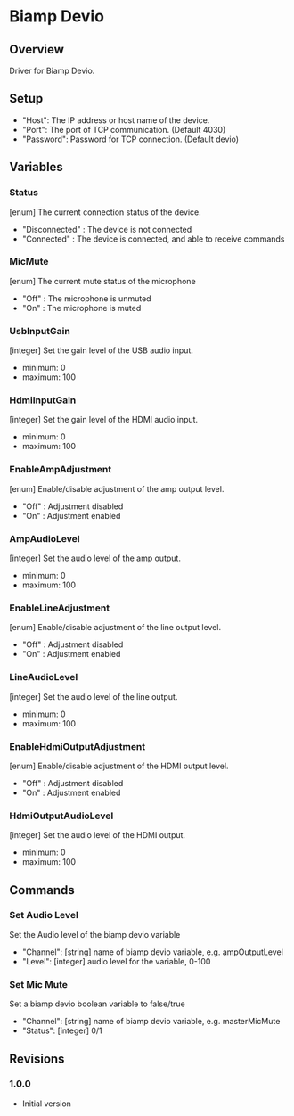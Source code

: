# Biamp Devio

## Overview
Driver for Biamp Devio.


## Setup
- "Host": The IP address or host name of the device.
- "Port": The port of TCP communication. (Default 4030)
- "Password": Password for TCP connection. (Default devio)


## Variables

### Status
[enum] The current connection status of the device.
- "Disconnected" : The device is not connected
- "Connected" : The device is connected, and able to receive commands

### MicMute
[enum] The current mute status of the microphone
- "Off" : The microphone is unmuted
- "On" : The microphone is muted

### UsbInputGain
[integer] Set the gain level of the USB audio input.
- minimum: 0
- maximum: 100

### HdmiInputGain
[integer] Set the gain level of the HDMI audio input.
- minimum: 0
- maximum: 100

### EnableAmpAdjustment
[enum] Enable/disable adjustment of the amp output level.
- "Off" : Adjustment disabled
- "On" : Adjustment enabled

### AmpAudioLevel
[integer] Set the audio level of the amp output.
- minimum: 0
- maximum: 100

### EnableLineAdjustment
[enum] Enable/disable adjustment of the line output level.
- "Off" : Adjustment disabled
- "On" : Adjustment enabled

### LineAudioLevel
[integer] Set the audio level of the line output.
- minimum: 0
- maximum: 100

### EnableHdmiOutputAdjustment
[enum] Enable/disable adjustment of the HDMI output level.
- "Off" : Adjustment disabled
- "On" : Adjustment enabled

### HdmiOutputAudioLevel
[integer] Set the audio level of the HDMI output.
- minimum: 0
- maximum: 100


## Commands

### Set Audio Level
Set the Audio level of the biamp devio variable
- "Channel": [string] name of biamp devio variable, e.g. ampOutputLevel
- "Level": [integer] audio level for the variable, 0-100

### Set Mic Mute
Set a biamp devio boolean variable to false/true
- "Channel": [string] name of biamp devio variable, e.g. masterMicMute
- "Status": [integer] 0/1


## Revisions

### 1.0.0
- Initial version

